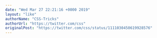 ```yaml
---
date: "Wed Mar 27 22:21:16 +0000 2019"
layout: "like"
authorName: "CSS-Tricks"
authorUrl: "https://twitter.com/css"
originalPost: "https://twitter.com/css/status/1111030450619928576"
---
```

